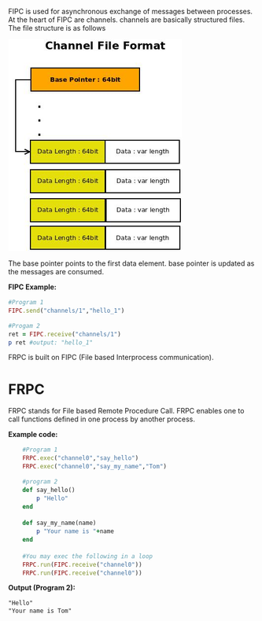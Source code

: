 
FIPC is used for asynchronous exchange of messages between processes. 
At the heart of FIPC are channels. channels are basically structured files. The file structure is as follows

![file format](https://github.com/evnix/autoscaler-server/blob/master/lib/diagrams/FIPC.jpeg?raw=true)

The base pointer points to the first data element. base pointer is updated as the messages are consumed.

**FIPC Example:**
```ruby
#Program 1
FIPC.send("channels/1","hello_1")
```

```ruby
#Progam 2
ret = FIPC.receive("channels/1")
p ret #output: "hello_1"
```

FRPC is built on FIPC (File based Interprocess communication).

# FRPC
FRPC stands for File based Remote Procedure Call.
FRPC enables one to call functions defined in one process by another process.

**Example code:**
```ruby
    #Program 1
    FRPC.exec("channel0","say_hello")
    FRPC.exec("channel0","say_my_name","Tom")
```

```ruby
    #program 2
    def say_hello()
        p "Hello"
    end
    
    def say_my_name(name)
        p "Your name is "+name
    end
    
    #You may exec the following in a loop
    FRPC.run(FIPC.receive("channel0"))
    FRPC.run(FIPC.receive("channel0"))
```

**Output (Program 2):**
```
"Hello"
"Your name is Tom"
```

